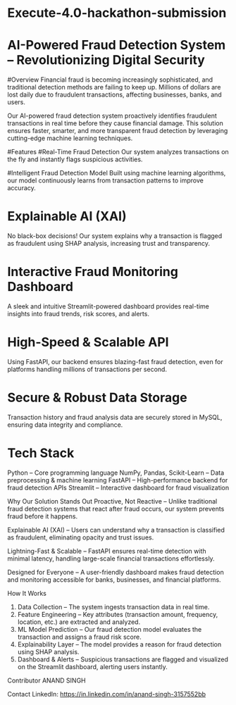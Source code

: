 # Execute-4.0-hackathon-submission

# AI-Powered Fraud Detection System – Revolutionizing Digital Security
#Overview
Financial fraud is becoming increasingly sophisticated, and traditional detection methods are failing to keep up. Millions of dollars are lost daily due to fraudulent transactions, affecting businesses, banks, and users.

Our AI-powered fraud detection system proactively identifies fraudulent transactions in real time before they cause financial damage. This solution ensures faster, smarter, and more transparent fraud detection by leveraging cutting-edge machine learning techniques.

#Features
#Real-Time Fraud Detection
Our system analyzes transactions on the fly and instantly flags suspicious activities.

#Intelligent Fraud Detection Model
Built using machine learning algorithms, our model continuously learns from transaction patterns to improve accuracy.

# Explainable AI (XAI)
No black-box decisions! Our system explains why a transaction is flagged as fraudulent using SHAP analysis, increasing trust and transparency.

# Interactive Fraud Monitoring Dashboard
A sleek and intuitive Streamlit-powered dashboard provides real-time insights into fraud trends, risk scores, and alerts.

# High-Speed & Scalable API
Using FastAPI, our backend ensures blazing-fast fraud detection, even for platforms handling millions of transactions per second.

# Secure & Robust Data Storage
Transaction history and fraud analysis data are securely stored in MySQL, ensuring data integrity and compliance.

# Tech Stack
 Python – Core programming language
 NumPy, Pandas, Scikit-Learn – Data preprocessing & machine learning
 FastAPI – High-performance backend for fraud detection APIs
 Streamlit – Interactive dashboard for fraud visualization


 Why Our Solution Stands Out
 Proactive, Not Reactive – Unlike traditional fraud detection systems that react after fraud occurs, our system prevents fraud before it happens.

 Explainable AI (XAI) – Users can understand why a transaction is classified as fraudulent, eliminating opacity and trust issues.

 Lightning-Fast & Scalable – FastAPI ensures real-time detection with minimal latency, handling large-scale financial transactions effortlessly.
 
 Designed for Everyone – A user-friendly dashboard makes fraud detection and monitoring accessible for banks, businesses, and financial platforms.

 How It Works
1) Data Collection – The system ingests transaction data in real time.
2) Feature Engineering – Key attributes (transaction amount, frequency, location, etc.) are extracted and analyzed.
3) ML Model Prediction – Our fraud detection model evaluates the transaction and assigns a fraud risk score.
4) Explainability Layer – The model provides a reason for fraud detection using SHAP analysis.
5) Dashboard & Alerts – Suspicious transactions are flagged and visualized on the Streamlit dashboard, alerting users instantly.

Contributor
ANAND SINGH 

Contact
LinkedIn: https://in.linkedin.com/in/anand-singh-3157552bb

